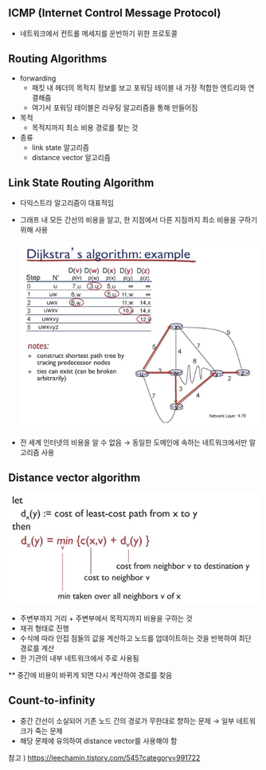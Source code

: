 ## **ICMP (I**nternet Control Message Protocol)

- 네트워크에서 컨트롤 메세지를 운반하기 위한 프로토콜

## ****Routing Algorithms****

- forwarding
    - 패킷 내 헤더의 목적지 정보를 보고 포워딩 테이블 내 가장 적합한 엔트리와 연결해줌
    - 여기서 포워딩 테이블은 라우팅 알고리즘을 통해 만들어짐
- 목적
    - 목적지까지 최소 비용 경로를 찾는 것
- 종류
    - link state 알고리즘
    - distance vector 알고리즘

## **Link State Routing Algorithm**

- 다익스트라 알고리즘이 대표적임
- 그래프 내 모든 간선의 비용을 알고, 한 지점에서 다른 지점까지 최소 비용을 구하기 위해 사용
    
    ![1](./imagefile/week2/day6-1.png)
    
- 전 세계 인터넷의 비용을 알 수 없음 → 동일한 도메인에 속하는 네트워크에서만 알고리즘 사용

## **Distance vector algorithm**

![2](./imagefile/week2/day6-2.png)

- 주변부까지 거리 + 주변부에서 목적지까지 비용을 구하는 것
- 재귀 형태로 진행
- 수식에 따라 인접 점들의 값을 계산하고 노드를 업데이트하는 것을 반복하여 최단 경로를 계산
- 한 기관의 내부 네트워크에서 주로 사용됨

** 중간에 비용이 바뀌게 되면 다시 계산하여 경로를 찾음

## ****Count-to-infinity****

- 중간 간선이 소실되어 기존 노드 간의 경로가 무한대로 향하는 문제 → 일부 네트워크가 죽는 문제
- 해당 문제에 유의하여 distance vector를 사용해야 함

참고 ) https://leechamin.tistory.com/545?category=991722
